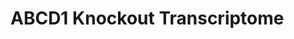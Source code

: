 # ABCD1 Knockout Transcriptome


<!--
drag
- drag gene sets
- drag meta inside parent meta



legends


transpose


resize boxes


hover


gene / gene set selection UI


colors


PC1


remove genes / gene sets / samples / sample sets


 -->
